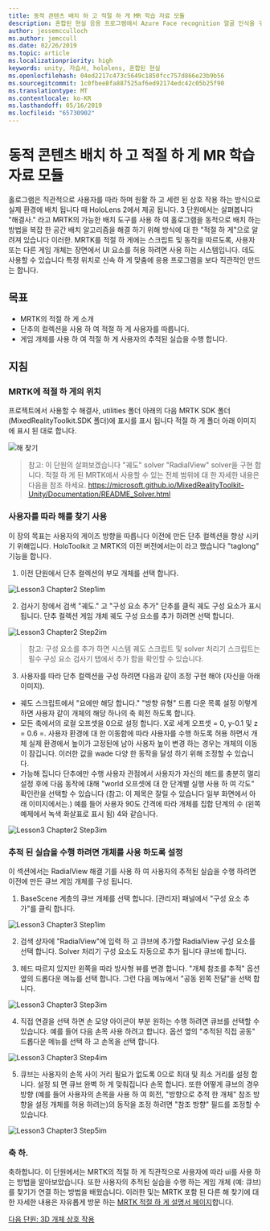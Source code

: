 ```yaml
---
title: 동적 콘텐츠 배치 하 고 적절 하 게 MR 학습 자료 모듈
description: 혼합된 현실 응용 프로그램에서 Azure Face recognition 얼굴 인식을 구현 하는 방법을 알아보려면이 과정을 완료 합니다.
author: jessemcculloch
ms.author: jemccull
ms.date: 02/26/2019
ms.topic: article
ms.localizationpriority: high
keywords: unity, 자습서, hololens, 혼합된 현실
ms.openlocfilehash: 04ed2217c473c5649c1850fcc757d866e23b9b56
ms.sourcegitcommit: 1c0fbee8fa887525af6ed92174edc42c05b25f90
ms.translationtype: MT
ms.contentlocale: ko-KR
ms.lasthandoff: 05/16/2019
ms.locfileid: "65730902"
---
```

# <a name="mr-learning-base-module---dynamic-content-placement-and-solvers"></a>동적 콘텐츠 배치 하 고 적절 하 게 MR 학습 자료 모듈

홀로그램은 직관적으로 사용자를 따라 하며 원활 하 고 세련 된 상호 작용 하는 방식으로 실제 환경에 배치 됩니다 때 HoloLens 2에서 제공 됩니다. 3 단원에서는 살펴봅니다 "해결사." 라고 MRTK의 가능한 배치 도구를 사용 하 여 홀로그램을 동적으로 배치 하는 방법을 복잡 한 공간 배치 알고리즘을 해결 하기 위해 방식에 대 한 "적절 하 게"으로 알려져 있습니다 이러한. MRTK를 적절 하 게에는 스크립트 및 동작을 따르도록, 사용자 또는 다른 게임 개체는 장면에서 UI 요소를 허용 하려면 사용 하는 시스템입니다. 데도 사용할 수 있습니다 특정 위치로 신속 하 게 맞춤에 응용 프로그램을 보다 직관적인 만드는 합니다. 

## <a name="objectives"></a>목표

* MRTK의 적절 하 게 소개
* 단추의 컬렉션을 사용 하 여 적절 하 게 사용자를 따릅니다.
* 게임 개체를 사용 하 여 적절 하 게 사용자의 추적된 실습을 수행 합니다.

## <a name="instructions"></a>지침

### <a name="location-of-solvers-in-the-mrtk"></a>MRTK에 적절 하 게의 위치
 프로젝트에서 사용할 수 해결사, utilities 폴더 아래의 다음 MRTK SDK 폴더 (MixedRealityToolkit.SDK 폴더)에 표시를 표시 됩니다 적절 하 게 폴더 아래 이미지에 표시 된 대로 합니다.

![해 찾기](images/lesson3_chapter1_step1im.PNG)

>참고: 이 단원의 살펴보겠습니다 "궤도" solver "RadialView" solver을 구현 합니다. 적절 하 게 된 MRTK에서 사용할 수 있는 전체 범위에 대 한 자세한 내용은 다음을 참조 하세요. https://microsoft.github.io/MixedRealityToolkit-Unity/Documentation/README_Solver.html

### <a name="use-a-solver-to-follow-the-user"></a>사용자를 따라 해를 찾기 사용
이 장의 목표는 사용자의 게이즈 방향을 따릅니다 이전에 만든 단추 컬렉션을 향상 시키기 위해입니다. HoloToolkit 고 MRTK의 이전 버전에서는이 라고 했습니다 "taglong" 기능을 합니다.

1. 이전 단원에서 단추 컬렉션의 부모 개체를 선택 합니다.

![Lesson3 Chapter2 Step1im](images/Lesson3_chapter2_step1im.PNG)

2. 검사기 창에서 검색 "궤도." 고 "구성 요소 추가" 단추를 클릭 궤도 구성 요소가 표시 됩니다. 단추 컬렉션 게임 개체 궤도 구성 요소를 추가 하려면 선택 합니다.

![Lesson3 Chapter2 Step2im](images/Lesson3_Chapter2_step2im.PNG)

>참고: 구성 요소를 추가 하면 시스템 궤도 스크립트 및 solver 처리기 스크립트는 필수 구성 요소 검사기 탭에서 추가 함을 확인할 수 있습니다. 

3. 사용자를 따라 단추 컬렉션을 구성 하려면 다음과 같이 조정 구현 해야 (자신을 아래 이미지).
- 궤도 스크립트에서 "요에만 해당 합니다." "방향 유형" 드롭 다운 목록 설정 이렇게 하면 사용자 같이 개체의 해당 하나의 축 회전 하도록 합니다.
- 모든 축에서의 로컬 오프셋을 0으로 설정 합니다. X로 세계 오프셋 = 0, y-0.1 및 z = 0.6 =. 사용자 환경에 대 한 이동함에 따라 사용자를 수행 하도록 허용 하면서 개체 실제 환경에서 높이가 고정된에 남아 사용자 높이 변경 하는 경우는 개체의 이동이 잠깁니다. 이러한 값을 wade 다양 한 동작을 달성 하기 위해 조정할 수 있습니다.
- 가능해 집니다 단추에만 수행 사용자 관점에서 사용자가 자신의 헤드를 충분히 멀리 설정 후에 다음 동작에 대해 "world 오프셋에 대 한 단계별 실행 사용 하 여 각도" 확인란을 선택할 수 있습니다 (참고: 이 제목은 잘릴 수 있습니다 일부 화면에서 아래 이미지에서는.) 예를 들어 사용자 90도 간격에 따라 개체를 집합 단계의 수 (왼쪽 예제에서 녹색 화살표로 표시 됨) 4와 같습니다. 

![Lesson3 Chapter2 Step3im](images/Lesson3_chapter2_step3im.PNG)

### <a name="enabling-objects-to-follow-tracked-hands"></a>추적 된 실습을 수행 하려면 개체를 사용 하도록 설정

이 섹션에서는 RadialView 해결 기를 사용 하 여 사용자의 추적된 실습을 수행 하려면 이전에 만든 큐브 게임 개체를 구성 됩니다.

1. BaseScene 계층의 큐브 개체를 선택 합니다. [관리자] 패널에서 "구성 요소 추가"를 클릭 합니다. 

![Lesson3 Chapter3 Step1im](images/Lesson3_Chapter3_step1im.PNG)

2. 검색 상자에 "RadialView"에 입력 하 고 큐브에 추가할 RadialView 구성 요소를 선택 합니다. Solver 처리기 구성 요소도 자동으로 추가 됩니다 큐브에 합니다.

3. 헤드 따르지 있지만 왼쪽을 따라 방사형 뷰를 변경 합니다. "개체 참조를 추적" 옵션 옆의 드롭다운 메뉴를 선택 합니다. 그런 다음 메뉴에서 "공동 왼쪽 전달"을 선택 합니다.

![Lesson3 Chapter3 Step3im](images/Lesson3_chapter3_step3im.PNG)

4. 직접 연결을 선택 하면 손 모양 아이콘이 부분 원하는 수행 하려면 큐브를 선택할 수 있습니다. 예를 들어 다음 손목 사용 하려고 합니다. 옵션 옆의 "추적된 직접 공동" 드롭다운 메뉴를 선택 하 고 손목을 선택 합니다. 

![Lesson3 Chapter3 Step4im](images/Lesson3_chapter3_step4im.PNG)

5. 큐브는 사용자의 손목 사이 거리 필요가 없도록 0으로 최대 및 최소 거리를 설정 합니다. 설정 되 면 큐브 완벽 하 게 맞춰집니다 손목 합니다. 또한 어떻게 큐브의 경우 방향 (예를 들어 사용자의 손목을 사용 하 여 회전, "방향으로 추적 한 개체" 참조 방향을 설정 개체를 허용 하려는)의 동작을 조정 하려면 "참조 방향" 필드를 조정할 수 있습니다.

![Lesson3 Chapter3 Step5im](images/Lesson3_chapter3_step5im.PNG)

### <a name="congratulations"></a>축 하.
축하합니다. 이 단원에서는 MRTK의 적절 하 게 직관적으로 사용자에 따라 ui를 사용 하는 방법을 알아보았습니다. 또한 사용자의 추적된 실습을 수행 하는 게임 개체 (예: 큐브)를 찾기가 연결 하는 방법을 배웠습니다. 이러한 및는 MRTK 포함 된 다른 해 찾기에 대 한 자세한 내용은 자유롭게 방문 하는 [MRTK 적절 하 게 설명서 페이지](https://microsoft.github.io/MixedRealityToolkit-Unity/Documentation/README_Solver.html)합니다.

[다음 단원: 3D 개체 상호 작용](mrlearning-base-ch4.md)

